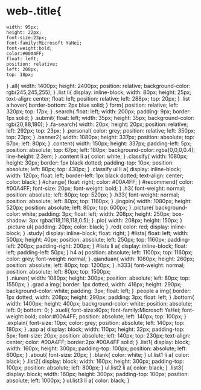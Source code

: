 # web-.title{
	width: 95px;
	height: 22px;
	font-size:23px;
	font-family:Microsoft YaHei;
	font-weight:bold;
	color:#00A4FF;
	float: left;
	position: relative;
	left: 208px;
	top: 18px;
}
.all{
	width: 1400px;
	height: 2400px;
	position: relative;
	background-color: rgb(245,245,255);
}
.list li{
	display: inline-block;
	width: 80px;
	height: 25px;
	text-align: center;
	float: left;
	position: relative;
	left: 288px;
	top: 20px;
}
.list a:hover{
	border-bottom: 2px blue solid;
}
form{
	position: relative;
	left: 320px;
	top: 17px;
}
.search{
	float: left;
	width: 200px;
	padding: 9px;
	border: 1px solid;
}
.submit{
	float: left;
	width: 35px;
	height: 35px;
	background-color: rgb(20,88,180);
}
.fa-search{
	width: 20px;
	height: 20px;
	position: relative;
	left: 292px;
	top: 23px;
}
.personal{
	color: grey;
	position: relative;
	left: 350px;
	top: 23px;
}
.banner2{
	width: 1080px;
	height: 337px;
	position: absolute;
	top: 67px;
	left: 80px;
}
.content{
	width: 150px;
	height: 337px;
	padding-left: 5px;
	position: absolute;
	top: 67px;
	left: 180px;
	background-color: rgba(0,0,0,0.4);
	line-height: 2.3em;
}
.content li a{
	color: white;
}
.classify{
	width: 1080px;
	height: 30px;
	border: 1px black dotted;
	padding-top: 10px;
	position: absolute;
	left: 80px;
	top: 430px;
}
.classify ul li a{
	display: inline-block;
	width: 120px;
	float: left;
	border-left: 1px black dotted;
	text-align: center;
	color: black;
}
#change{
	float: right;
	color: #00A4FF;
}
#recommend{
	color: #00A4FF;
	font-size: 20px;
	font-weight: bold;
}
.h3{
	font-weight: normal;
	position: absolute;
	left: 80px;
	top: 520px;
}
.h33{
	font-weight: normal;
	position: absolute;
	left: 80px;
	top: 1160px;
}
.jingpin{
	width: 1080px;
	height: 520px;
	position: absolute;
	left: 80px;
	top: 600px;
}
.picture{
	background-color: white;
	padding: 3px;
	float: left;
	width: 208px;
	height: 250px;
	box-shadow: 3px rgba(118,118,118,0.5);
}
.pic{
	width: 208px;
	height: 150px;
}
.picture ul{
	padding: 20px;
	color: black;
}
.red{
	color: red;
	display: inline-block;
}
.study{
	display: inline-block;
	float: right;
}
#lists{
	float: left;
	width: 500px;
	height: 40px;
	position: absolute;
	left: 250px;
	top: 1160px;
	padding-left: 200px;
	padding-right: 200px;
}
#lists li a{
	display: inline-block;
	float: left;
	padding-left: 50px;
}
h4 a{
	position: absolute;
	left: 1100px;
	top: 1160px;
	color: grey;
	font-weight: normal;
}
.qianduan{
	width: 1080px;
	height: 260px;
	position: absolute;
	left: 80px;
	top: 1200px;
}
.h333{
	font-weight: normal;
	position: absolute;
	left: 80px;
	top: 1500px;	
}
.niuren{
	width: 1080px;
	height: 300px;
	position: absolute;
	left: 80px;
	top: 1550px;
}
.grad a img{
	border: 1px dotted;
	width: 416px;
	height: 290px;
	background-color: white;
	padding: 3px;
	float: left;
}
.people a img{
	border: 1px dotted;
	width: 208px;
	height: 290px;
	padding: 3px;
	float: left;
}
.bottom{
	width: 1400px;
	height: 400px;
	background-color: white;
	position: absolute;
	left: 0;
	bottom: 0;
}
.xueli{
	font-size:40px;
	font-family:Microsoft YaHei;
	font-weight:bold;
	color:#00A4FF;
	position: absolute;
	left: 140px;
	top: 100px;
}
.explain{
	font-size: 10px;
	color: grey;
	position: absolute;
	left: 140px;
	top: 180px;
}
.app a{
	display: block;
	width: 110px;
	height: 32px;
	padding-top: 5px;
	font-size: 20px;
	position: absolute;
	left: 140px;
	top: 230px;
	text-align: center;
	color: #00A4FF;
	border:2px #00A4FF solid;
}
.list1{
	display: block;
	width: 160px;
	height: 300px;
	padding-top: 100px;
	position: absolute;
	left: 600px;
}
.about{
	font-size: 20px;
}
.blank{
	color: white;
}
ul.list1 li a{
	color: black;
}
.list2{
	display: block;
	width: 160px;
	height: 300px;
	padding-top: 100px;
	position: absolute;
	left: 800px;
}
ul.list2 li a{
	color: black;
}
.list3{
	display: block;
	width: 160px;
	height: 300px;
	padding-top: 100px;
	position: absolute;
	left: 1000px;
}
ul.list3 li a{
	color: black;
}
